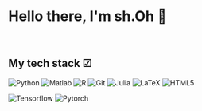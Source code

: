<h1> Hello there,  I'm sh.Oh 👋 </h1>

<br />
<h2> My tech stack  ☑ </h2>

![Python](https://img.shields.io/badge/-Python-3776AB?style=for-the-badge&logo=Python&logoColor=white)
![Matlab](https://img.shields.io/badge/MATLAB-R2023a-BLUE.svg)
![R](https://img.shields.io/badge/-R-276DC3?style=for-the-badge&logo=R&logoColor=white)
![Git](https://img.shields.io/badge/-Git-F05032?style=for-the-badge&logo=git&logoColor=ffffff)
![Julia](https://img.shields.io/badge/-Julia-9558B2?style=for-the-badge&logo=Julia&logoColor=white)
![LaTeX](https://img.shields.io/badge/latex-%23008080.svg?style=for-the-badge&logo=latex&logoColor=white)
![HTML5](https://img.shields.io/badge/-HTML5-F05032?style=for-the-badge&logo=html5&logoColor=ffffff)

![Tensorflow](https://img.shields.io/badge/-Tensorflow-FF6F00?style=for-the-badge&logo=tensorflow&logoColor=white)
![Pytorch](https://img.shields.io/badge/-Pytorch-EE4C2C?style=for-the-badge&logo=Pytorch&logoColor=white)

<br/>
